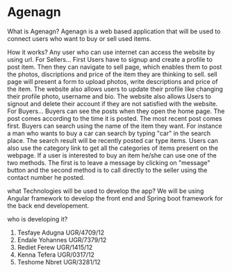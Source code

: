 # Agenagn

What is Agenagn?
    Agenagn is a web based application that will be used to connect users who want to buy or sell used items.

How it works?
    Any user who can use internet can access the website by using url.
    For Sellers...
        First Users have to signup and create a profile to post item. Then they can navigate to sell page, which enables them to post the photos, discriptions and price of the item they are thinking to sell. sell page will present a form to upload photos, write descriptions and price of the item. The website also allows users to update their profile like changing their profile photo, username and bio. The website also allows Users to signout and delete their account if they are not satisfied with the website.
    For Buyers...
        Buyers can see the posts when they open the home page. The post comes according to the time it is posted. The most recent post comes first. Buyers can search using the name of the item they want. For instance a man who wants to buy a car can search by typing "car" in the search place. The search result will be recently posted car type items. Users can also use the category link to get all the categories of items present on the webpage. If a user is interested to buy an item he/she can use one of the two methods. The first is to leave a message by clicking on "message" button and the second method is to call directly to the seller using the contact number he posted.

what Technologies will be used to develop the app?
    We will be using Angular framework to develop the front end and Spring boot framework for the back end developement.

who is developing it?
1. Tesfaye Adugna   UGR/4709/12
2. Endale Yohannes  UGR/7379/12
3. Rediet Ferew     UGR/1415/12
4. Kenna Tefera     UGR/0317/12
5. Teshome Nbret    UGR/3281/12
